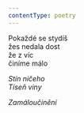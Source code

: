 ```yaml
---
contentType: poetry
---
```


<section>

Pokaždé se stydíš  
žes nedala dost  
že z víc  
činíme málo

_Stín ničeho  
Tíseň viny_

</section>

<section>

_Zamáloučinění_

</section>
